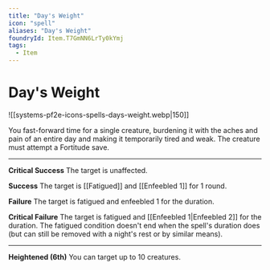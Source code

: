 ```yaml
---
title: "Day's Weight"
icon: "spell"
aliases: "Day's Weight"
foundryId: Item.T7GmNN6LrTy0kYmj
tags:
  - Item
---
```


# Day's Weight
![[systems-pf2e-icons-spells-days-weight.webp|150]]

You fast-forward time for a single creature, burdening it with the aches and pain of an entire day and making it temporarily tired and weak. The creature must attempt a Fortitude save.

* * *

**Critical Success** The target is unaffected.

**Success** The target is [[Fatigued]] and [[Enfeebled 1]] for 1 round.

**Failure** The target is fatigued and enfeebled 1 for the duration.

**Critical Failure** The target is fatigued and [[Enfeebled 1|Enfeebled 2]] for the duration. The fatigued condition doesn't end when the spell's duration does (but can still be removed with a night's rest or by similar means).

* * *

**Heightened (6th)** You can target up to 10 creatures.
